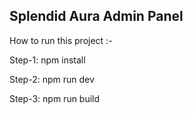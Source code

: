 ## Splendid Aura Admin Panel

How to run this project :-

Step-1: npm install

Step-2: npm run dev

Step-3: npm run build
